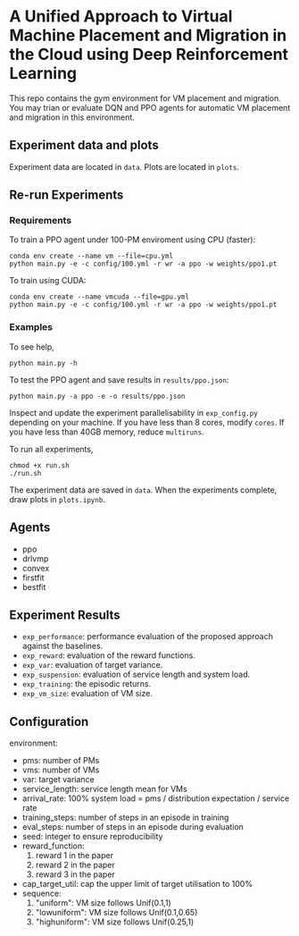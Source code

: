 # A Unified Approach to Virtual Machine Placement and Migration in the Cloud using Deep Reinforcement Learning

This repo contains the gym environment for VM placement and migration. You may trian or evaluate DQN and PPO agents for automatic VM placement and migration in this environment.



## Experiment data and plots

Experiment data are located in `data`. Plots are located in `plots`.

## Re-run Experiments

### Requirements
To train a PPO agent under 100-PM enviroment using CPU (faster):
```shell
conda env create --name vm --file=cpu.yml
python main.py -e -c config/100.yml -r wr -a ppo -w weights/ppo1.pt
```

To train using CUDA:
```shell
conda env create --name vmcuda --file=gpu.yml
python main.py -e -c config/100.yml -r wr -a ppo -w weights/ppo1.pt
```

### Examples

To see help,

```shell
python main.py -h
```

To test the PPO agent and save results in `results/ppo.json`:

```shell
python main.py -a ppo -e -o results/ppo.json
```

Inspect and update the experiment parallelisability in `exp_config.py` depending on your machine. If you have less than 8 cores, modify `cores`. If you have less than 40GB memory, reduce `multiruns`. 

To run all experiments,

```shell
chmod +x run.sh
./run.sh
```

The experiment data are saved in `data`. When the experiments complete, draw plots in `plots.ipynb`.

## Agents

- ppo
- drlvmp
- convex
- firstfit
- bestfit

## Experiment Results

- `exp_performance`: performance evaluation of the proposed approach against the baselines. 
- `exp_reward`: evaluation of the reward functions.
- `exp_var`: evaluation of target variance.
- `exp_suspension`: evaluation of service length and system load.
- `exp_training`: the episodic returns.
- `exp_vm_size`: evaluation of VM size. 

## Configuration

environment:

- pms: number of PMs
- vms: number of VMs
- var: target variance
- service_length: service length mean for VMs
- arrival_rate: 100% system load = pms / distribution expectation / service rate
- training_steps: number of steps in an episode in training
- eval_steps: number of steps in an episode during evaluation
- seed: integer to ensure reproducibility
- reward_function:
    1. reward 1 in the paper
    2. reward 2 in the paper
    3. reward 3 in the paper
- cap_target_util: cap the upper limit of target utilisation to 100%
- sequence:
    1. "uniform": VM size follows Unif(0.1,1)
    2. "lowuniform": VM size follows Unif(0.1,0.65)
    3. "highuniform": VM size follows Unif(0.25,1)
